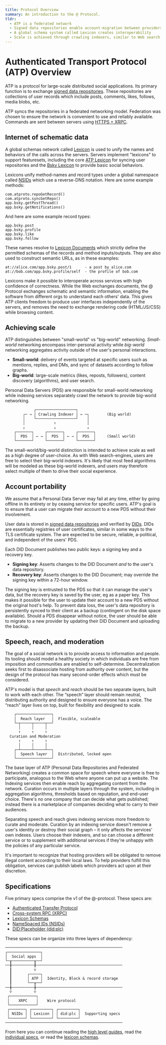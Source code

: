 ```yaml
---
title: Protocol Overview
summary: An introduction to the @ Protocol.
tldr:
  - ATP is a federated network
  - Signed data repositories enable account-migration between providers
  - A global schema system called Lexicon creates interoperability
  - Scale is achieved through crawling indexers, similar to Web search engines
---
```


# Authenticated Transport Protocol (ATP) Overview

ATP is a protocol for large-scale distributed social applications.  Its primary function is to exchange [signed data repositories](/guides/data-repos). These repositories are collections of user records which include posts, comments, likes, follows, media blobs, etc.

ATP syncs the repositories in a federated networking model. Federation was chosen to ensure the network is convenient to use and reliably available. Commands are sent between servers using [HTTPS + XRPC](/specs/xrpc).

## Internet of schematic data

A global schemas network called [Lexicon](/specs/lexicon) is used to unify the names and behaviors of the calls across the servers. Servers implement "lexicons" to support featuresets, including the core [ATP Lexicon](/lexicons/atproto.com) for syncing user repositories and the [Bsky Lexicon](/lexicons/bsky.app) to provide basic social behaviors.

Lexicons unify method-names and record types under a global namespace called [NSIDs](/specs/nsid) which use a reverse-DNS notation. Here are some example methods:

```
com.atproto.repoGetRecord()
com.atproto.syncGetRepo()
app.bsky.getPostThread()
app.bsky.getNotifications()
```

And here are some example record types:

```
app.bsky.post
app.bsky.profile
app.bsky.like
app.bsky.follow
```

These names resolve to [Lexicon Documents](/specs/lexicon) which strictly define the permitted schemas of the records and method inputs/outputs. They are also used to construct semantic URLs, as in these examples:

```
at://alice.com/app.bsky.post/1      - a post by alice.com
at://bob.com/app.bsky.profile/self  - the profile of bob.com
```

Lexicons make it possible to interoperate across services with high confidence of correctness. While the Web exchanges documents, the @ Protocol exchanges schematic and semantic information, enabling the software from different orgs to understand each others' data. This gives ATP clients freedom to produce user interfaces independently of the servers, and removes the need to exchange rendering code (HTML/JS/CSS) while browsing content.

## Achieving scale

ATP distinguishes between "small-world" vs "big-world" networking. *Small-world* networking encompass inter-personal activity while *big-world* networking aggregates activity outside of the user's personal interactions. 

* **Small-world**: delivery of events targeted at specific users such as mentions, replies, and DMs, and sync of datasets according to follow graphs.
* **Big-world**: large-scale metrics (likes, reposts, followers), content discovery (algorithms), and user search.

Personal Data Servers (PDS) are responsible for small-world networking while indexing services separately crawl the network to provide big-world networking.

<pre style="line-height: 1.2;"><code>             ┌──────────────────┐ 
        ┌─ → │ Crawling Indexer │ ← ─┐        (Big world)
        │    └──────────────────┘    │
        │             ↑              │
        ↓             ↓              ↓
    ┌───────┐     ┌───────┐     ┌───────┐ 
    │  PDS  │ ← → │  PDS  │ ← → │  PDS  │     (Small world)
    └───────┘     └───────┘     └───────┘
</code></pre>

The small-world/big-world distinction is intended to achieve scale as well as a high degree of user-choice. As with Web search-engines, users are free to select their big-world indexers. It's likely that most feed algorithms will be modeled as these big-world indexers, and users may therefore select multiple of them to drive their social experience.

## Account portability

We assume that a Personal Data Server may fail at any time, either by going offline in its entirety or by ceasing service for specific users. ATP's goal is to ensure that a user can migrate their account to a new PDS without their involvement.

User data is stored in [signed data repositories](/guides/data-repos) and verified by [DIDs](/guides/identity). DIDs are essentially registries of user certificates, similar in some ways to the TLS certificate system. The are expected to be secure, reliable, a-political, and independent of the users' PDS.

Each DID Document publishes two public keys: a signing key and a recovery key.

* **Signing key**: Asserts changes to the DID Document *and* to the user's data repository.
* **Recovery key**: Asserts changes to the DID Document; may override the signing key within a 72-hour window.

The signing key is entrusted to the PDS so that it can manage the user's data, but the recovery key is saved by the user, eg as a paper key. This makes it possible for the user to update their account to a new PDS without the original host's help. To prevent data loss, the user's data repository is persistently synced to their client as a backup (contingent on the disk space available). Should a PDS disappear without notice, the user should be able to migrate to a new provider by updating their DID Document and uploading the backup.

## Speech, reach, and moderation

The goal of a social network is to provide access to information and people. Its tooling should model a healthy society in which individuals are free from imposition and communities are enabled to self-determine. Decentralization seeks first to disassociate hosting from authority over content, but the design of the protocol has many second-order effects which must be considered.

ATP's model is that _speech_ and _reach_ should be two separate layers, built to work with each other. The “speech” layer should remain neutral, distributing authority and designed to ensure everyone has a voice. The “reach” layer lives on top, built for flexibility and designed to scale.

<pre style="line-height: 1.2;"><code>    ┌────────────────┐
    │  Reach layer   │  Flexible, scaleable
    └─┬─────┬─────┬──┘
      │     │     │
      ↑     ↑     ↑
  Curation and Moderation
      ↑     ↑     ↑ 
      │     │     │
    ┌─┴─────┴─────┴──┐ 
    │  Speech layer  │  Distributed, locked open
    └────────────────┘
</code></pre>

The base layer of ATP (Personal Data Repositories and Federated Networking) creates a common space for speech where everyone is free to participate, analogous to the Web where anyone can put up a website. The Indexing services then enable reach by aggregating content from the network. Curation occurs in multiple layers through the system, including in aggregation algorithms, thresholds based on reputation, and end-user choice. There's no one company that can decide what gets published; instead there is a marketplace of companies deciding what to carry to their audiences.

Separating speech and reach gives indexing services more freedom to curate and moderate. Curation by an indexing service doesn't remove a user's identity or destroy their social graph – it only affects the services' own indexes. Users choose their indexers, and so can choose a different service or to supplement with additional services if they're unhappy with the policies of any particular service.

It's important to recognize that hosting providers will be obligated to remove illegal content according to their local laws. To help providers fulfill this obligation, services can publish labels which providers act upon at their discretion.

## Specifications

Five primary specs comprise the v1 of the @-protocol. These specs are:

- [Authenticated Transfer Protocol](/specs/atp)
- [Cross-system RPC (XRPC)](/specs/xrpc)
- [Lexicon Schemas](/specs/lexicon)
- [NameSpaced IDs (NSIDs)](/specs/nsid)
- [DID:Placeholder (did:plc)](/specs/did-plc)

These specs can be organize into three layers of dependency:

<pre style="line-height: 1.2;"><code>─────────────────────────────────────────────────────
┌───────────────┐
│  Social apps  │
└─┰──────────┰──┘
──╂──────────╂───────────────────────────────────────
  ┃          ▽
  ┃       ┌─────┐
  ┃       │ ATP │  Identity, Block & record storage
  ┃       └──┰──┘
──╂──────────╂───────────────────────────────────────
  ▽          ▽
 ┌────────────┐ 
 │    XRPC    │    Wire protocol
 └────────────┘
 ┌───────┐ ┌─────────┐ ┌─────────┐
 │ NSIDs │ │ Lexicon │ │ did:plc │  Supporting specs
 └───────┘ └─────────┘ └─────────┘
─────────────────────────────────────────────────────
</code></pre>

From here you can continue reading the [high level guides](/guides), read the [individual specs](/specs), or read the [lexicon schemas](/lexicons).